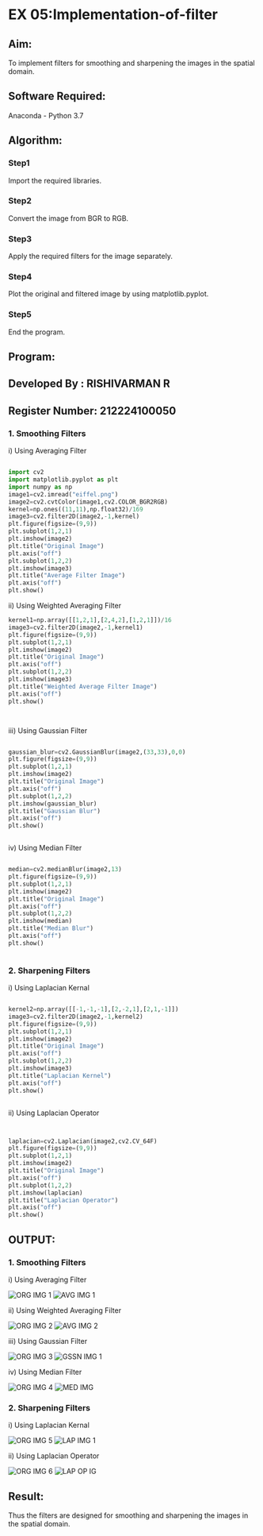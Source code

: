 # EX 05:Implementation-of-filter
## Aim:
To implement filters for smoothing and sharpening the images in the spatial domain.

## Software Required:
Anaconda - Python 3.7

## Algorithm:
### Step1
Import the required libraries.


### Step2
Convert the image from BGR to RGB.


### Step3
Apply the required filters for the image separately.


### Step4
Plot the original and filtered image by using matplotlib.pyplot.


### Step5
End the program.


## Program:

## Developed By   : RISHIVARMAN R
## Register Number: 212224100050

### 1. Smoothing Filters

i) Using Averaging Filter
```Python

import cv2
import matplotlib.pyplot as plt
import numpy as np
image1=cv2.imread("eiffel.png")
image2=cv2.cvtColor(image1,cv2.COLOR_BGR2RGB)
kernel=np.ones((11,11),np.float32)/169
image3=cv2.filter2D(image2,-1,kernel)
plt.figure(figsize=(9,9))
plt.subplot(1,2,1)
plt.imshow(image2)
plt.title("Original Image")
plt.axis("off")
plt.subplot(1,2,2)
plt.imshow(image3)
plt.title("Average Filter Image")
plt.axis("off")
plt.show()

```
ii) Using Weighted Averaging Filter
```Python
kernel1=np.array([[1,2,1],[2,4,2],[1,2,1]])/16
image3=cv2.filter2D(image2,-1,kernel1)
plt.figure(figsize=(9,9))
plt.subplot(1,2,1)
plt.imshow(image2)
plt.title("Original Image")
plt.axis("off")
plt.subplot(1,2,2)
plt.imshow(image3)
plt.title("Weighted Average Filter Image")
plt.axis("off")
plt.show()




```
iii) Using Gaussian Filter
```Python

gaussian_blur=cv2.GaussianBlur(image2,(33,33),0,0)
plt.figure(figsize=(9,9))
plt.subplot(1,2,1)
plt.imshow(image2)
plt.title("Original Image")
plt.axis("off")
plt.subplot(1,2,2)
plt.imshow(gaussian_blur)
plt.title("Gaussian Blur")
plt.axis("off")
plt.show()



```

iv) Using Median Filter
```Python

median=cv2.medianBlur(image2,13)
plt.figure(figsize=(9,9))
plt.subplot(1,2,1)
plt.imshow(image2)
plt.title("Original Image")
plt.axis("off")
plt.subplot(1,2,2)
plt.imshow(median)
plt.title("Median Blur")
plt.axis("off")
plt.show()



```

### 2. Sharpening Filters
i) Using Laplacian Kernal
```Python

kernel2=np.array([[-1,-1,-1],[2,-2,1],[2,1,-1]])
image3=cv2.filter2D(image2,-1,kernel2)
plt.figure(figsize=(9,9))
plt.subplot(1,2,1)
plt.imshow(image2)
plt.title("Original Image")
plt.axis("off")
plt.subplot(1,2,2)
plt.imshow(image3)
plt.title("Laplacian Kernel")
plt.axis("off")
plt.show()



```
ii) Using Laplacian Operator
```Python


laplacian=cv2.Laplacian(image2,cv2.CV_64F)
plt.figure(figsize=(9,9))
plt.subplot(1,2,1)
plt.imshow(image2)
plt.title("Original Image")
plt.axis("off")
plt.subplot(1,2,2)
plt.imshow(laplacian)
plt.title("Laplacian Operator")
plt.axis("off")
plt.show()


```

## OUTPUT:
### 1. Smoothing Filters
i) Using Averaging Filter

![ORG IMG 1](https://github.com/vishal21004/Implementation-of-filter/assets/119560110/53bf3140-c04a-410f-b86d-01256664aa00)
![AVG IMG 1](https://github.com/vishal21004/Implementation-of-filter/assets/119560110/bbba82ae-63cc-4129-be25-7ea1b59f1be0)






ii) Using Weighted Averaging Filter

![ORG IMG 2](https://github.com/vishal21004/Implementation-of-filter/assets/119560110/b2701ca9-313c-4e4b-92b6-2b9fee19380d)
![AVG IMG 2](https://github.com/vishal21004/Implementation-of-filter/assets/119560110/100932c5-b5ab-41a7-bc93-013f45244a05)





iii) Using Gaussian Filter

![ORG IMG 3](https://github.com/vishal21004/Implementation-of-filter/assets/119560110/4117f7bd-eb74-4e11-b19c-908c1a549359)
![GSSN IMG 1](https://github.com/vishal21004/Implementation-of-filter/assets/119560110/f4b7ecdd-16e5-4f06-be49-b91b7592c830)




iv) Using Median Filter

![ORG IMG 4](https://github.com/vishal21004/Implementation-of-filter/assets/119560110/4df7ed01-9fe9-427d-93a5-b6c505cc3374)
![MED IMG](https://github.com/vishal21004/Implementation-of-filter/assets/119560110/309e3974-4ad0-4b2d-aebc-6f203c2d4758)






### 2. Sharpening Filters

i) Using Laplacian Kernal

![ORG IMG 5](https://github.com/vishal21004/Implementation-of-filter/assets/119560110/2b5164d7-db7e-47ac-ab0b-edb4886d6dc4)
![LAP IMG 1](https://github.com/vishal21004/Implementation-of-filter/assets/119560110/2763e887-00ae-47e6-9e80-32e445bbfcec)





ii) Using Laplacian Operator


![ORG IMG 6](https://github.com/vishal21004/Implementation-of-filter/assets/119560110/f748505f-e541-4e2b-a31a-079bc8ef1033)
![LAP OP IG](https://github.com/vishal21004/Implementation-of-filter/assets/119560110/6cf0f1a7-89a2-458f-8799-b5c715a9ad8e)




## Result:
Thus the filters are designed for smoothing and sharpening the images in the spatial domain.
